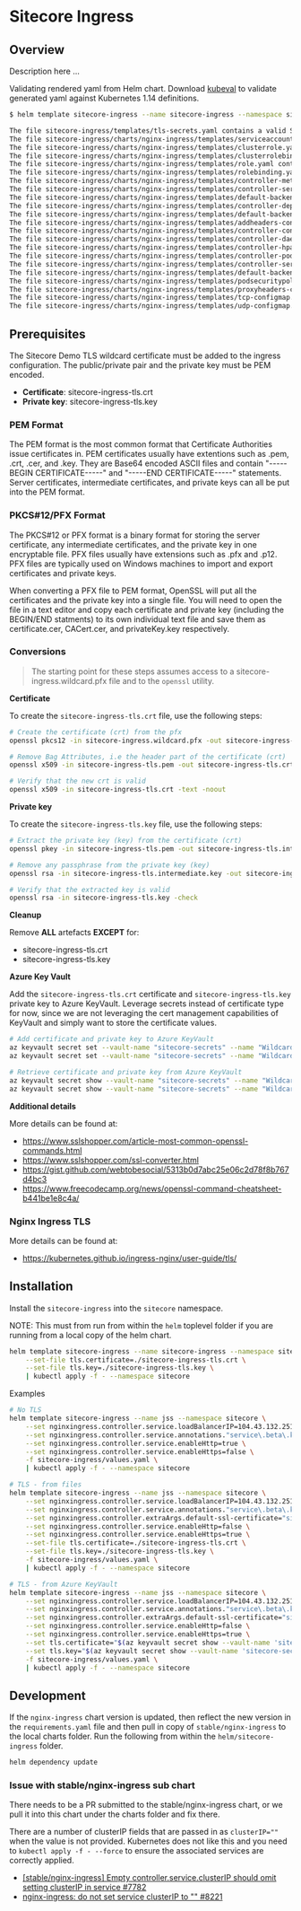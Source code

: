 # Sitecore Ingress

## Overview

Description here ...

Validating rendered yaml from Helm chart. Download [kubeval](https://github.com/instrumenta/kubeval/releases/tag/0.13.0) to validate generated yaml against Kubernetes 1.14 definitions.

```bash
$ helm template sitecore-ingress --name sitecore-ingress --namespace sitecore -f sitecore-ingress/values.yaml | kubeval --kubernetes-version 1.14.5

The file sitecore-ingress/templates/tls-secrets.yaml contains a valid Secret
The file sitecore-ingress/charts/nginx-ingress/templates/serviceaccount.yaml contains a valid ServiceAccount
The file sitecore-ingress/charts/nginx-ingress/templates/clusterrole.yaml contains a valid ClusterRole
The file sitecore-ingress/charts/nginx-ingress/templates/clusterrolebinding.yaml contains a valid ClusterRoleBinding
The file sitecore-ingress/charts/nginx-ingress/templates/role.yaml contains a valid Role
The file sitecore-ingress/charts/nginx-ingress/templates/rolebinding.yaml contains a valid RoleBinding
The file sitecore-ingress/charts/nginx-ingress/templates/controller-metrics-service.yaml contains a valid Service
The file sitecore-ingress/charts/nginx-ingress/templates/controller-service.yaml contains a valid Service
The file sitecore-ingress/charts/nginx-ingress/templates/default-backend-service.yaml contains a valid Service
The file sitecore-ingress/charts/nginx-ingress/templates/controller-deployment.yaml contains a valid Deployment
The file sitecore-ingress/charts/nginx-ingress/templates/default-backend-deployment.yaml contains a valid Deployment
The file sitecore-ingress/charts/nginx-ingress/templates/addheaders-configmap.yaml contains an empty YAML document
The file sitecore-ingress/charts/nginx-ingress/templates/controller-configmap.yaml contains an empty YAML document
The file sitecore-ingress/charts/nginx-ingress/templates/controller-daemonset.yaml contains an empty YAML document
The file sitecore-ingress/charts/nginx-ingress/templates/controller-hpa.yaml contains an empty YAML document
The file sitecore-ingress/charts/nginx-ingress/templates/controller-poddisruptionbudget.yaml contains an empty YAML document
The file sitecore-ingress/charts/nginx-ingress/templates/controller-servicemonitor.yaml contains an empty YAML document
The file sitecore-ingress/charts/nginx-ingress/templates/default-backend-poddisruptionbudget.yaml contains an empty YAML document
The file sitecore-ingress/charts/nginx-ingress/templates/podsecuritypolicy.yaml contains an empty YAML document
The file sitecore-ingress/charts/nginx-ingress/templates/proxyheaders-configmap.yaml contains an empty YAML document
The file sitecore-ingress/charts/nginx-ingress/templates/tcp-configmap.yaml contains an empty YAML document
The file sitecore-ingress/charts/nginx-ingress/templates/udp-configmap.yaml contains an empty YAML document
```

## Prerequisites

The Sitecore Demo TLS wildcard certificate must be added to the ingress configuration. The public/private pair and the private key must be PEM encoded.

- **Certificate**: sitecore-ingress-tls.crt
- **Private key**: sitecore-ingress-tls.key

### PEM Format

The PEM format is the most common format that Certificate Authorities issue certificates in. PEM certificates usually have extentions such as .pem, .crt, .cer, and .key. They are Base64 encoded ASCII files and contain "-----BEGIN CERTIFICATE-----" and "-----END CERTIFICATE-----" statements. Server certificates, intermediate certificates, and private keys can all be put into the PEM format.

### PKCS#12/PFX Format
The PKCS#12 or PFX format is a binary format for storing the server certificate, any intermediate certificates, and the private key in one encryptable file. PFX files usually have extensions such as .pfx and .p12. PFX files are typically used on Windows machines to import and export certificates and private keys.

When converting a PFX file to PEM format, OpenSSL will put all the certificates and the private key into a single file. You will need to open the file in a text editor and copy each certificate and private key (including the BEGIN/END statments) to its own individual text file and save them as certificate.cer, CACert.cer, and privateKey.key respectively.

### Conversions

> The starting point for these steps assumes access to a sitecore-ingress.wildcard.pfx file and to the `openssl` utility.

**Certificate**

To create the `sitecore-ingress-tls.crt` file, use the following steps:

```bash
# Create the certificate (crt) from the pfx
openssl pkcs12 -in sitecore-ingress.wildcard.pfx -out sitecore-ingress-tls.pem -nodes

# Remove Bag Attributes, i.e the header part of the certificate (crt)
openssl x509 -in sitecore-ingress-tls.pem -out sitecore-ingress-tls.crt

# Verify that the new crt is valid
openssl x509 -in sitecore-ingress-tls.crt -text -noout
```

**Private key**

To create the `sitecore-ingress-tls.key` file, use the following steps:

```bash
# Extract the private key (key) from the certificate (crt)
openssl pkey -in sitecore-ingress-tls.pem -out sitecore-ingress-tls.intermediate.key

# Remove any passphrase from the private key (key)
openssl rsa -in sitecore-ingress-tls.intermediate.key -out sitecore-ingress-tls.key

# Verify that the extracted key is valid
openssl rsa -in sitecore-ingress-tls.key -check
```

**Cleanup**

Remove **ALL** artefacts **EXCEPT** for:
- sitecore-ingress-tls.crt
- sitecore-ingress-tls.key

**Azure Key Vault**

Add the `sitecore-ingress-tls.crt` certificate and `sitecore-ingress-tls.key` private key to Azure KeyVault. Leverage secrets instead of certificate type for now, since we are not leveraging the cert management capabilities of KeyVault and simply want to store the certificate values.

```bash
# Add certificate and private key to Azure KeyVault
az keyvault secret set --vault-name "sitecore-secrets" --name "WildcardCertificate" --file sitecore-ingress-tls.crt
az keyvault secret set --vault-name "sitecore-secrets" --name "WildcardCertPrivateKey" --file sitecore-ingress-tls.key

# Retrieve certificate and private key from Azure KeyVault
az keyvault secret show --vault-name "sitecore-secrets" --name "WildcardCertificate" --query "value" -o tsv
az keyvault secret show --vault-name "sitecore-secrets" --name "WildcardCertPrivateKey" --query "value" -o tsv
```
**Additional details**

More details can be found at:
- https://www.sslshopper.com/article-most-common-openssl-commands.html
- https://www.sslshopper.com/ssl-converter.html
- https://gist.github.com/webtobesocial/5313b0d7abc25e06c2d78f8b767d4bc3
- https://www.freecodecamp.org/news/openssl-command-cheatsheet-b441be1e8c4a/

### Nginx Ingress TLS

More details can be found at: 
- https://kubernetes.github.io/ingress-nginx/user-guide/tls/

## Installation

Install the `sitecore-ingress` into the `sitecore` namespace. 

NOTE: This must from run from within the `helm` toplevel folder if you are running from a local copy of the helm chart.

```bash
helm template sitecore-ingress --name sitecore-ingress --namespace sitecore \
    --set-file tls.certificate=./sitecore-ingress-tls.crt \
    --set-file tls.key=./sitecore-ingress-tls.key \
    | kubectl apply -f - --namespace sitecore
```

Examples
```bash
# No TLS
helm template sitecore-ingress --name jss --namespace sitecore \
    --set nginxingress.controller.service.loadBalancerIP=104.43.132.251 \
    --set nginxingress.controller.service.annotations."service\.beta\.kubernetes\.io\/azure-load-balancer-resource-group"="4.ClusterDeploy" \
    --set nginxingress.controller.service.enableHttp=true \
    --set nginxingress.controller.service.enableHttps=false \
    -f sitecore-ingress/values.yaml \
    | kubectl apply -f - --namespace sitecore

# TLS - from files
helm template sitecore-ingress --name jss --namespace sitecore \
    --set nginxingress.controller.service.loadBalancerIP=104.43.132.251 \
    --set nginxingress.controller.service.annotations."service\.beta\.kubernetes\.io\/azure-load-balancer-resource-group"="4.ClusterDeploy" \
    --set nginxingress.controller.extraArgs.default-ssl-certificate="sitecore/ingress-tls-cert" \
    --set nginxingress.controller.service.enableHttp=false \
    --set nginxingress.controller.service.enableHttps=true \
    --set-file tls.certificate=./sitecore-ingress-tls.crt \
    --set-file tls.key=./sitecore-ingress-tls.key \
    -f sitecore-ingress/values.yaml \
    | kubectl apply -f - --namespace sitecore

# TLS - from Azure KeyVault
helm template sitecore-ingress --name jss --namespace sitecore \
    --set nginxingress.controller.service.loadBalancerIP=104.43.132.251 \
    --set nginxingress.controller.service.annotations."service\.beta\.kubernetes\.io\/azure-load-balancer-resource-group"="4.ClusterDeploy" \
    --set nginxingress.controller.extraArgs.default-ssl-certificate="sitecore/ingress-tls-cert" \
    --set nginxingress.controller.service.enableHttp=false \
    --set nginxingress.controller.service.enableHttps=true \
    --set tls.certificate="$(az keyvault secret show --vault-name 'sitecore-secrets' --name 'WildcardCertificate' --query 'value' -o tsv)" \
    --set tls.key="$(az keyvault secret show --vault-name 'sitecore-secrets' --name 'WildcardCertPrivateKey' --query 'value' -o tsv)" \
    -f sitecore-ingress/values.yaml \
    | kubectl apply -f - --namespace sitecore
```

## Development

If the `nginx-ingress` chart version is updated, then reflect the new version in the `requirements.yaml` file and then pull in copy of `stable/nginx-ingress` to the local charts folder. Run the following from within the `helm/sitecore-ingress` folder.

```bash
helm dependency update
```

### Issue with stable/nginx-ingress sub chart

There needs to be a PR submitted to the stable/nginx-ingress chart, or we pull it into this chart under the charts folder and fix there.

There are a number of clusterIP fields that are passed in as `clusterIP=""` when the value is not provided. Kubernetes does not like this and you need to `kubectl apply -f - --force` to ensure the associated services are correctly applied.

- [[stable/nginx-ingress] Empty controller.service.clusterIP should omit setting clusterIP in service #7782](https://github.com/helm/charts/issues/7782)
- [nginx-ingress: do not set service clusterIP to "" #8221](https://github.com/helm/charts/pull/8221)